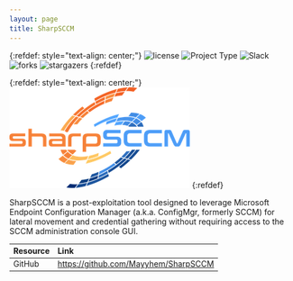 ```yaml
---
layout: page
title: SharpSCCM
---
```


{:refdef: style="text-align: center;"}
![license](https://img.shields.io/badge/license-GPL--3.0-02B36C) ![Project Type](https://img.shields.io/badge/type-Red%20Team-FF7E79) ![Slack](https://img.shields.io/badge/language-C%23-5465FF) ![forks](https://img.shields.io/github/forks/Mayyhem/SharpSCCM?color=0F0B38&style=social) ![stargazers](https://img.shields.io/github/stars/Mayyhem/SharpSCCM?color=5465FF&style=social)
{:refdef}

{:refdef: style="text-align: center;"}
![SharpSCCM](/assets/img/sharpsccm.png)
{:refdef}

SharpSCCM is a post-exploitation tool designed to leverage Microsoft Endpoint Configuration Manager (a.k.a. ConfigMgr, formerly SCCM) for lateral movement and credential gathering without requiring access to the SCCM administration console GUI.

|Resource|Link|
| :--- | :--- |
|GitHub|<https://github.com/Mayyhem/SharpSCCM>|
